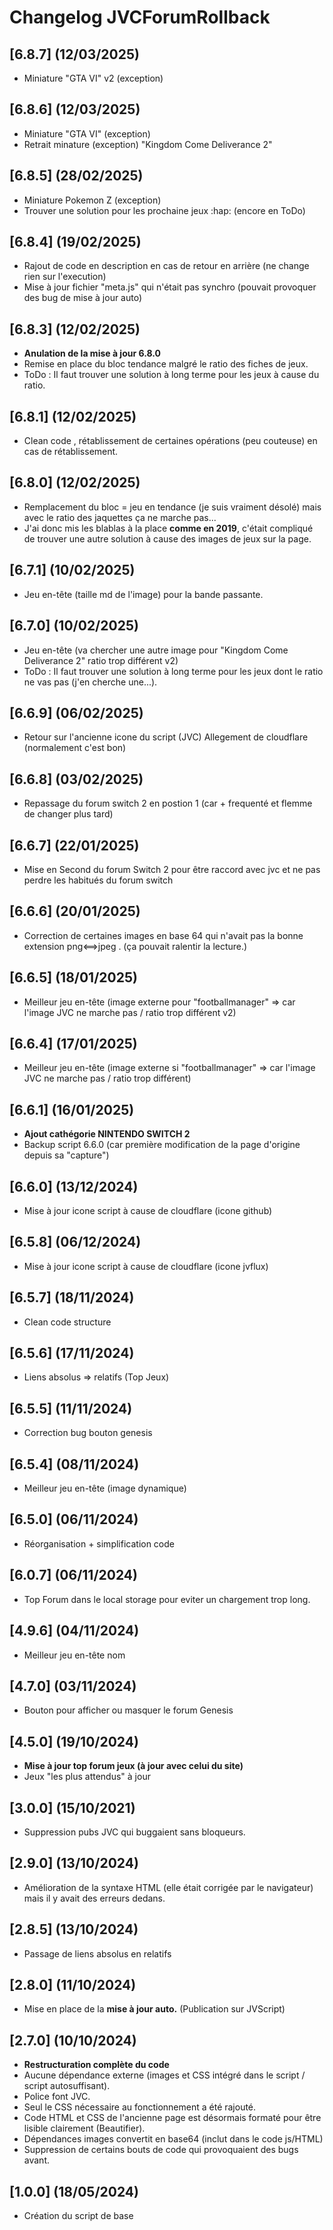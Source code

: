 # Changelog JVCForumRollback

## [6.8.7] (12/03/2025)

- Miniature "GTA VI" v2 (exception)

## [6.8.6] (12/03/2025)

- Miniature "GTA VI" (exception)
- Retrait minature (exception) "Kingdom Come Deliverance 2"

## [6.8.5] (28/02/2025)

- Miniature Pokemon Z (exception)
- Trouver une solution pour les prochaine jeux :hap: (encore en ToDo)

## [6.8.4] (19/02/2025)

- Rajout de code en description en cas de retour en arrière (ne change rien sur l'execution)
- Mise à jour fichier "meta.js" qui n'était pas synchro (pouvait provoquer des bug de mise à jour auto)

## [6.8.3] (12/02/2025)

- **Anulation de la mise à jour 6.8.0**
- Remise en place du bloc tendance malgré le ratio des fiches de jeux.
- ToDo : Il faut trouver une solution à long terme pour les jeux à cause du ratio.

## [6.8.1] (12/02/2025)

- Clean code , rétablissement de certaines opérations (peu couteuse) en cas de rétablissement.

## [6.8.0] (12/02/2025)

- Remplacement du bloc = jeu en tendance  (je suis vraiment désolé) mais avec le ratio des jaquettes ça ne marche pas...
- J'ai donc mis les blablas à la place **comme en 2019**, c'était compliqué de trouver une autre solution à cause des images de jeux sur la page.

## [6.7.1] (10/02/2025)

- Jeu en-tête (taille md de l'image) pour la bande passante.

## [6.7.0] (10/02/2025)

- Jeu en-tête (va chercher une autre image pour "Kingdom Come Deliverance 2" ratio trop différent v2)
- ToDo : Il faut trouver une solution à long terme pour les jeux dont le ratio ne vas pas (j'en cherche une...).

## [6.6.9] (06/02/2025)

- Retour sur l'ancienne icone du script (JVC) Allegement de cloudflare (normalement c'est bon)

## [6.6.8] (03/02/2025)

- Repassage du forum switch 2 en postion 1 (car + frequenté et flemme de changer plus tard)

## [6.6.7] (22/01/2025)

- Mise en Second du forum Switch 2 pour être raccord avec jvc et ne pas perdre les habitués du forum switch

## [6.6.6] (20/01/2025)

- Correction de certaines images en base 64 qui n'avait pas la bonne extension png<==>jpeg . (ça pouvait ralentir la lecture.)

## [6.6.5] (18/01/2025)

- Meilleur jeu en-tête (image externe pour "footballmanager" => car l'image JVC ne marche pas / ratio trop différent v2)

## [6.6.4] (17/01/2025)

- Meilleur jeu en-tête (image externe si "footballmanager" => car l'image JVC ne marche pas / ratio trop différent)

## [6.6.1] (16/01/2025)

- **Ajout cathégorie NINTENDO SWITCH 2**
- Backup script 6.6.0 (car première modification de la page d'origine depuis sa "capture")

## [6.6.0] (13/12/2024)

- Mise à jour icone script à cause de cloudflare (icone github)

## [6.5.8] (06/12/2024)

- Mise à jour icone script à cause de cloudflare (icone jvflux)

## [6.5.7] (18/11/2024)

- Clean code structure

## [6.5.6] (17/11/2024)

- Liens absolus => relatifs (Top Jeux)

## [6.5.5] (11/11/2024)

- Correction bug bouton genesis

## [6.5.4] (08/11/2024)

- Meilleur jeu en-tête (image dynamique)

## [6.5.0] (06/11/2024)

- Réorganisation + simplification code

## [6.0.7] (06/11/2024)

- Top Forum dans le local storage pour eviter un chargement trop long.

## [4.9.6] (04/11/2024)

- Meilleur jeu en-tête nom

## [4.7.0] (03/11/2024)

- Bouton pour afficher ou masquer le forum Genesis

## [4.5.0] (19/10/2024)

- **Mise à jour top forum jeux (à jour avec celui du site)**
- Jeux "les plus attendus" à jour

## [3.0.0] (15/10/2021)

- Suppression pubs JVC qui buggaient sans bloqueurs.

## [2.9.0] (13/10/2024)

- Amélioration de la syntaxe HTML (elle était corrigée par le navigateur) mais il y avait des erreurs dedans.

## [2.8.5] (13/10/2024)

- Passage de liens absolus en relatifs

## [2.8.0] (11/10/2024)

- Mise en place de la **mise à jour auto.** (Publication sur JVScript)

## [2.7.0] (10/10/2024)

- **Restructuration complète du code**
- Aucune dépendance externe (images et CSS intégré dans le script / script autosuffisant).
- Police font JVC.
- Seul le CSS nécessaire au fonctionnement a été rajouté.
- Code HTML et CSS de l'ancienne page est désormais formaté pour être lisible clairement (Beautifier).
- Dépendances images convertit en base64 (inclut dans le code js/HTML)
- Suppression de certains bouts de code qui provoquaient des bugs avant.

## [1.0.0] (18/05/2024)

- Création du script de base
